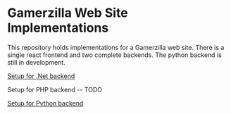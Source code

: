 # Gamerzilla Web Site Implementations

This repository holds implementations for a Gamerzilla web site. There
is a single react frontend and two complete backends. The python backend
is still in development.

[Setup for .Net backend](README.net.md)

Setup for PHP backend -- TODO

[Setup for Python backend](README.python.md)
